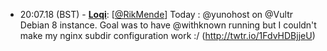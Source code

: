 * <a id="20:07.18">20:07.18 (BST)</a> - __[Loqi](https://github.com/Loqi)__: [<a href="https://twitter.com/RikMende">@RikMende</a>] Today : @yunohost on @Vultr Debian 8 instance. Goal was to have @withknown running but I couldn't make my nginx subdir configuration work :/ (http://twtr.io/1FdvHDBjjeU)
